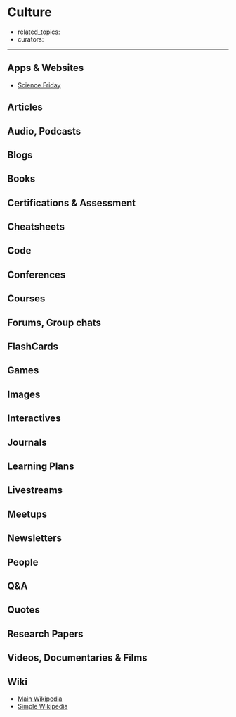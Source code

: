 # Culture

- related_topics:
- curators:

------

## Apps & Websites

- [Science Friday](https://www.sciencefriday.com/topics/art-culture-history/)

## Articles

## Audio, Podcasts

## Blogs

## Books

## Certifications & Assessment

## Cheatsheets

## Code

## Conferences

## Courses

## Forums, Group chats

## FlashCards

## Games

## Images

## Interactives

## Journals

## Learning Plans

## Livestreams

## Meetups

## Newsletters

## People

## Q&A

## Quotes

## Research Papers

## Videos, Documentaries & Films

## Wiki

- [Main Wikipedia](https://en.wikipedia.org/wiki/Culture)
- [Simple Wikipedia](https://simple.wikipedia.org/wiki/Culture)

